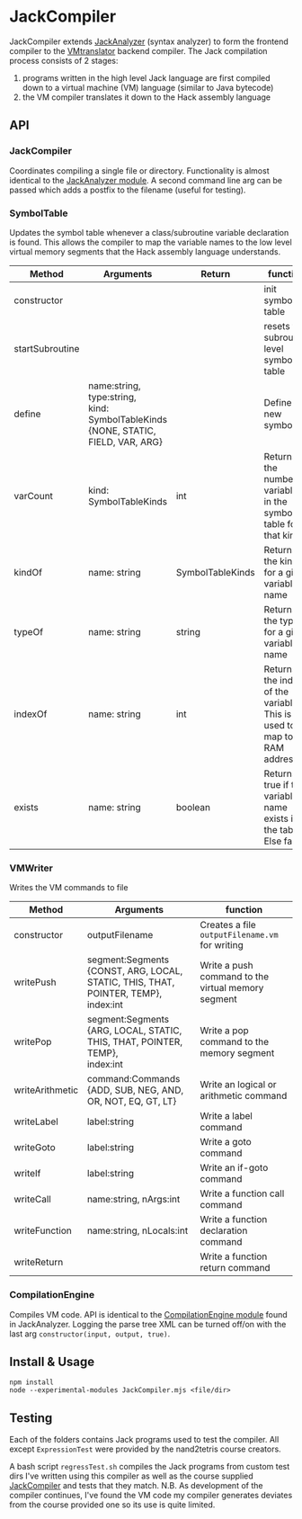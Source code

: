 # JackCompiler

JackCompiler extends [JackAnalyzer](https://github.com/timiscoding/JackAnalyzer) (syntax analyzer) to form the frontend compiler to the [VMtranslator](https://github.com/timiscoding/vmtranslator) backend compiler. The Jack compilation process consists of 2 stages:

1. programs written in the high level Jack language are first compiled down to a virtual machine (VM) language (similar to Java bytecode)
1. the VM compiler translates it down to the Hack assembly language

## API

### JackCompiler
Coordinates compiling a single file or directory. Functionality is almost identical to the [JackAnalyzer module](https://github.com/timiscoding/JackAnalyzer). A second command line arg can be passed which adds a postfix to the filename (useful for testing).

### SymbolTable
Updates the symbol table whenever a class/subroutine variable declaration is found. This allows the compiler to map the variable names to the low level virtual memory segments that the Hack assembly language understands.

|Method|Arguments|Return|function|
|---|---|---|---|
|constructor|||init symbol table|
|startSubroutine|||resets the subroutine level symbol table|
|define|name:string, <br>type:string, <br>kind: SymbolTableKinds {NONE, STATIC, FIELD, VAR, ARG}||Define a new symbol|
|varCount|kind: SymbolTableKinds|int|Returns the number of variables in the symbol table for that kind|
|kindOf|name: string|SymbolTableKinds|Returns the kind for a given variable name|
|typeOf|name: string|string|Returns the type for a given variable name|
|indexOf|name: string|int|Returns the index of the variable. This is used to map to a RAM address|
|exists|name: string|boolean|Returns true if the variable name exists in the table. Else false|

### VMWriter
Writes the VM commands to file

|Method|Arguments|function|
|---|---|---|
|constructor|outputFilename|Creates a file `outputFilename.vm` for writing|
|writePush|segment:Segments <br>{CONST, ARG, LOCAL, STATIC, THIS, THAT, POINTER, TEMP},<br>index:int|Write a push command to the virtual memory segment|
|writePop|segment:Segments <br>{ARG, LOCAL, STATIC, THIS, THAT, POINTER, TEMP},<br>index:int|Write a pop command to the memory segment|
|writeArithmetic|command:Commands<br>{ADD, SUB, NEG, AND, OR, NOT, EQ, GT, LT}|Write an logical or arithmetic command|
|writeLabel|label:string|Write a label command|
|writeGoto|label:string|Write a goto command|
|writeIf|label:string|Write an if-goto command|
|writeCall|name:string, nArgs:int|Write a function call command|
|writeFunction|name:string, nLocals:int|Write a function declaration command|
|writeReturn||Write a function return command|

### CompilationEngine
Compiles VM code. API is identical to the [CompilationEngine module](https://github.com/timiscoding/JackAnalyzer) found in JackAnalyzer. Logging the parse tree XML can be turned off/on with the last arg `constructor(input, output, true)`.

## Install & Usage
```
npm install
node --experimental-modules JackCompiler.mjs <file/dir>
```

## Testing
Each of the folders contains Jack programs used to test the compiler. All except `ExpressionTest` were provided by the nand2tetris course creators.

A bash script `regressTest.sh` compiles the Jack programs from custom test dirs I've written using this compiler as well as the course supplied [JackCompiler](http://nand2tetris.org/software.php) and tests that they match. N.B. As development of the compiler continues, I've found the VM code my compiler generates deviates from the course provided one so its use is quite limited.
